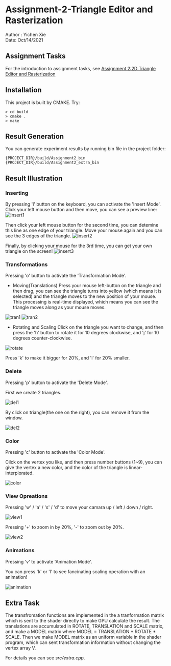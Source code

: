 # Assignment-2-Triangle Editor and Rasterization
Author : Yichen Xie\
Date: Oct/14/2021

## Assignment Tasks
For the introduction to assignment tasks, see
[Assignment 2:2D Triangle Editor and Rasterization](https://github.com/nyu-cs-cy-6533-fall-2021/base/blob/main/Assignment_2/requirements/Assignment-2_2D_Editor.md)


## Installation
This project is built by CMAKE. Try:
```shell
> cd build
> cmake .
> make
```

## Result Generation
You can generate experiment results by running bin file in the project folder:
```shell
{PROJECT_DIR}/build/Assignment2_bin
{PROJECT_DIR}/build/Assignment2_extra_bin
```

## Result Illustration

### Inserting
By pressing 'i' button on the keyboard, you can activate the 'Insert Mode'.
Click your left mouse button and then move, you can see a preview line:
![insert1](Samples/insert1.png "insert1")

Then click your left mouse button for the second time, you can detemine this line as one edge of your triangle. Move your mouse again and you can see the 3 edges of the triangle.
![insert2](Samples/insert2.png "insert2")

Finally, by clicking your mouse for the 3rd time, you can get your own triangle on the screen!
![insert3](Samples/insert3.png "insert3")

### Transformations
Pressing 'o' button to activate the 'Transformation Mode'.

* Moving(Translations)
Press your mouse left-button on the triangle and then drag, you can see the triangle turns into yellow (which means it is selected) and the triangle moves to the new position of your mouse. This processing is real-time displayed, which means you can see the triangle moves along as your mouse moves.

![tran1](Samples/tran1.png "tran1")
![tran2](Samples/tran2.png "tran2")

* Rotating and Scaling
Click on the triangle you want to change, and then press the 'h' button to rotate it for 10 degrees clockwise, and 'j' for 10 degrees counter-clockwise.

![rotate](Samples/rotate.png "rotate")

Press 'k' to make it bigger for 20%, and 'l' for 20% smaller.

### Delete
Pressing 'p' button to activate the 'Delete Mode'.

First we create 2 triangles.

![del1](Samples/delete1.png "delete1")

By click on triangle(the one on the right), you can remove it from the window.

![del2](Samples/delete2.png "delete2")

### Color
Pressing 'c' button to activate the 'Color Mode'.

Cilck on the vertex you like, and then press number buttons (1~9), you can give the vertex a new color, and the color of the triangle is linear-interplorated.

![color](Samples/color.png "color")

### View Opreations

Pressing 'w' / 'a' / 's' / 'd' to move your camara up / left / down / right.

![view1](Samples/view1.png "view1")

Pressing '+' to zoom in by 20%, '-' to zoom out by 20%.

![view2](Samples/view2.png "view2")

### Animations
Pressing 'v' to activate 'Animation Mode'.

You can press 'k' or 'l' to see fancinating scaling operation with an animation!

![animation](Samples/animation.png "animation")

## Extra Task
The transfromation functions are implemented in the a tranformation matrix which is sent to the shader directly to make GPU calculate the result. The translations are accumulated in ROTATE, TRANSLATION and SCALE matrix, and make a MODEL matrix where MODEL = TRANSLATION * ROTATE * SCALE. Then we make MODEL matrix as an uniform variable in the shader program, which can sent transformation information without changing the vertex array V.

For details you can see *src/extra.cpp*.
